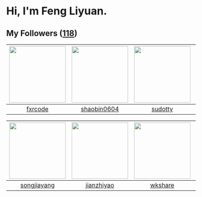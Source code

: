 # Hi, I'm Feng Liyuan.

## My Followers ([118](https://github.com/SunRunAway?tab=followers))

| <img src="https://avatars.githubusercontent.com/u/13307594?v=4" width="150" height="150" /> | <img src="https://avatars.githubusercontent.com/u/10383?v=4" width="150" height="150" /> | <img src="https://avatars.githubusercontent.com/u/4898483?v=4" width="150" height="150" /> | <img src="https://avatars.githubusercontent.com/u/35111?v=4" width="150" height="150" /> |
| :-----------------------------------------------------------------------------------------: | :--------------------------------------------------------------------------------------: | :----------------------------------------------------------------------------------------: | :--------------------------------------------------------------------------------------: |
|                            [fxrcode](https://github.com/fxrcode)                            |                       [shaobin0604](https://github.com/shaobin0604)                      |                            [sudotty](https://github.com/sudotty)                           |                            [why404](https://github.com/why404)                           |

| <img src="https://avatars.githubusercontent.com/u/1459834?v=4" width="150" height="150" /> | <img src="https://avatars.githubusercontent.com/u/6133860?v=4" width="150" height="150" /> | <img src="https://avatars.githubusercontent.com/u/2918384?v=4" width="150" height="150" /> | <img src="https://avatars.githubusercontent.com/u/1984045?v=4" width="150" height="150" /> |
| :----------------------------------------------------------------------------------------: | :----------------------------------------------------------------------------------------: | :----------------------------------------------------------------------------------------: | :----------------------------------------------------------------------------------------: |
|                        [songjiayang](https://github.com/songjiayang)                       |                         [jianzhiyao](https://github.com/jianzhiyao)                        |                            [wkshare](https://github.com/wkshare)                           |                          [lzfee0227](https://github.com/lzfee0227)                         |